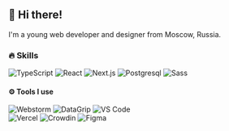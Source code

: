 ## 👋 Hi there!
I'm a young web developer and designer from Moscow, Russia.

### 🔥 Skills
<p>
  <img alt="TypeScript" src="https://img.shields.io/badge/-TypeScript-3178C6?style=for-the-badge&logo=typescript&logoColor=white"/>
  <img alt="React" src="https://img.shields.io/badge/-React-61DAFB?style=for-the-badge&logo=react&logoColor=black"/>
  <img alt="Next.js" src="https://img.shields.io/badge/-Next.js-000000?style=for-the-badge&logo=next.js&logoColor=white"/>
  <img alt="Postgresql" src="https://img.shields.io/badge/-PostgreSQL-4169E1?style=for-the-badge&logo=postgresql&logoColor=white"/>
  <img alt="Sass" src="https://img.shields.io/badge/-Sass-CC6699?style=for-the-badge&logo=sass&logoColor=white"/>
</p>

#### ⚙ Tools I use
<p>
  <img alt="Webstorm" src="https://img.shields.io/badge/-Webstorm-000000?style=flat-square&logo=webstorm&logoColor=white"/>
  <img alt="DataGrip" src="https://img.shields.io/badge/-Datagrip-000000?style=flat-square&logo=datagrip&logoColor=white"/>
  <img alt="VS Code" src="https://img.shields.io/badge/-VS Code-22A7F2?style=flat-square&logo=visual studio code&logoColor=white"/>
  <br>
  <img alt="Vercel" src="https://img.shields.io/badge/-Vercel-000000?style=flat-square&logo=vercel&logoColor=white"/>
  <img alt="Crowdin" src="https://img.shields.io/badge/-Crowdin-2E3340?style=flat-square&logo=crowdin&logoColor=white"/>
  <img alt="Figma" src="https://img.shields.io/badge/-Figma-F24E1E?style=flat-square&logo=figma&logoColor=white"/>
</p>
